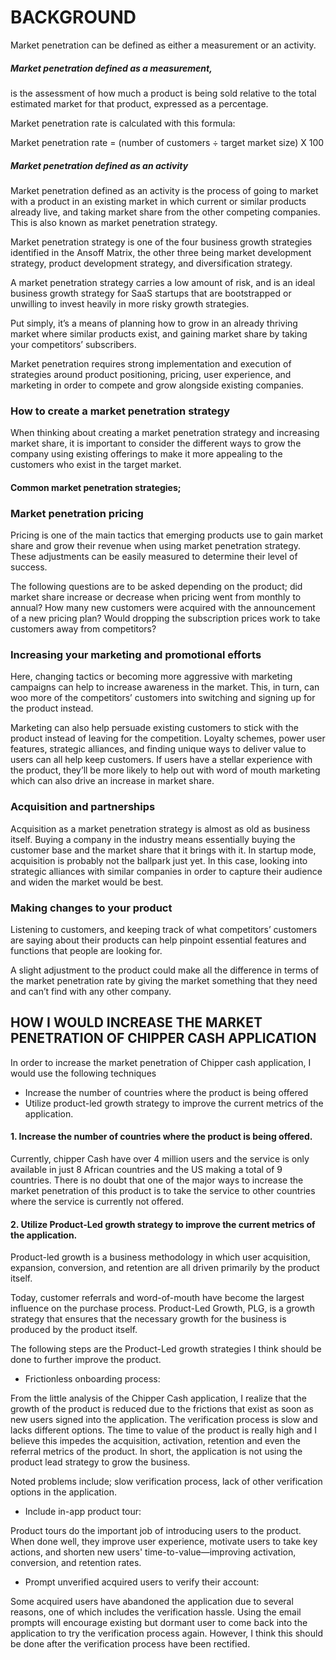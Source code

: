 # BACKGROUND

Market penetration can be defined as either a measurement or an activity.

##### Market penetration defined as a measurement, 

is the assessment of how much a product is being sold relative to the total estimated market for that product, expressed as a percentage. 

Market penetration rate is calculated with this formula:

Market penetration rate = (number of customers ÷ target market size) X 100				

##### Market penetration defined as an activity

Market penetration defined as an activity is the process of going to market with a product in an existing market in which current or similar products already live, and taking market share from the other competing companies. This is also known as market penetration strategy.

Market penetration strategy is one of the four business growth strategies identified in the Ansoff Matrix, the other three being market development strategy, product development strategy, and diversification strategy. 

A market penetration strategy carries a low amount of risk, and is an ideal business growth strategy for SaaS startups that are bootstrapped or unwilling to invest heavily in more risky growth strategies.

Put simply, it’s a means of planning how to grow in an already thriving market where similar products exist, and gaining market share by taking your competitors’ subscribers.

Market penetration requires strong implementation and execution of strategies around product positioning, pricing, user experience, and marketing in order to compete and grow alongside existing companies.

### How to create a market penetration strategy

When thinking about creating a market penetration strategy and increasing market share, it is important to consider the different ways to grow the company using existing offerings to make it more appealing to the customers who exist in the target market.

#### Common market penetration strategies;


### Market penetration pricing

Pricing is one of the main tactics that emerging products use to gain market share and grow their revenue when using market penetration strategy. These adjustments can be easily measured to determine their level of success.

The following questions are to be asked depending on the product; did market share increase or decrease when pricing went from monthly to annual? How many new customers were acquired with the announcement of a new pricing plan? Would dropping the subscription prices work to take customers away from competitors?

### Increasing your marketing and promotional efforts

Here, changing tactics or becoming more aggressive with marketing campaigns can help to increase awareness in the market. This, in turn, can woo more of the competitors’ customers into switching and signing up for the product instead.

Marketing can also help persuade existing customers to stick with the product instead of leaving for the competition. Loyalty schemes, power user features, strategic alliances, and finding unique ways to deliver value to users can all help keep customers. If users have a stellar experience with the product, they’ll be more likely to help out with word of mouth marketing which can also drive an increase in market share.

### Acquisition and partnerships

Acquisition as a market penetration strategy is almost as old as business itself. Buying a company in the industry means essentially buying the customer base and the market share that it brings with it. In startup mode, acquisition is probably not the ballpark just yet. In this case, looking into strategic alliances with similar companies in order to capture their audience and widen the market would be best.

### Making changes to your product

Listening to customers, and keeping track of what competitors’ customers are saying about their products can help pinpoint essential features and functions that people are looking for.

A slight adjustment to the product could make all the difference in terms of the market penetration rate by giving the market something that they need and can’t find with any other company.

## HOW I WOULD INCREASE THE MARKET PENETRATION OF CHIPPER CASH APPLICATION

In order to increase the market penetration of Chipper cash application, I would use the following techniques
* Increase the number of countries where the product is being offered
* Utilize product-led growth strategy to improve the current metrics of the application.

#### 1.	Increase the number of countries where the product is being offered.

Currently, chipper Cash have over 4 million users and the service is only available in just 8 African countries and the US making a total of 9 countries. There is no doubt that one of the major ways to increase the market penetration of this product is to take the service to other countries where the service is currently not offered.  

#### 2.	Utilize Product-Led growth strategy to improve the current metrics of the application.

Product-led growth is a business methodology in which user acquisition, expansion, conversion, and retention are all driven primarily by the product itself.

Today, customer referrals and word-of-mouth have become the largest influence on the purchase process. Product-Led Growth, PLG, is a growth strategy that ensures that the necessary growth for the business is produced by the product itself.

The following steps are the Product-Led growth strategies I think should be done to further improve the product.

* Frictionless onboarding process: 

From the little analysis of the Chipper Cash application, I realize that the growth of the product is reduced due to the frictions that exist as soon as new users signed into the application. The verification process is slow and lacks different options. The time to value of the product is really high and I believe this impedes the acquisition, activation, retention and even the referral metrics of the product. In short, the application is not using the product lead strategy to grow the business. 

Noted problems include; slow verification process, lack of other verification options in the application. 

* Include in-app product tour: 

Product tours do the important job of introducing users to the product. When done well, they improve user experience, motivate users to take key actions, and shorten new users' time-to-value—improving activation, conversion, and retention rates.

* Prompt unverified acquired users to verify their account: 

Some acquired users have abandoned the application due to several reasons, one of which includes the verification hassle. Using the email prompts will encourage existing but dormant user to come back into the application to try the verification process again. However, I think this should be done after the verification process have been rectified.

